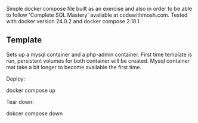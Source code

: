 Simple docker compose file built as an exercise and also in order to be able to follow 'Complete SQL Mastery' available at codewithmosh.com. 
Tested with docker version 24.0.2 and docker compose 2.18.1.

## Template

Sets up a mysql container and a php-admin container. First time template is run, persistent volumes for both container will be created. Mysql container mat take a bit longer to become available the first time.

Deploy:

docker compose up

Tear down:

dokcer compose down